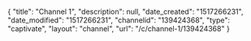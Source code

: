 {
    "title": "Channel 1",
    "description": null,
    "date_created": "1517266231",
    "date_modified": "1517266231",
    "channelid": "139424368",
    "type": "captivate",
    "layout": "channel",
    "url": "\/c\/channel-1\/139424368"
}